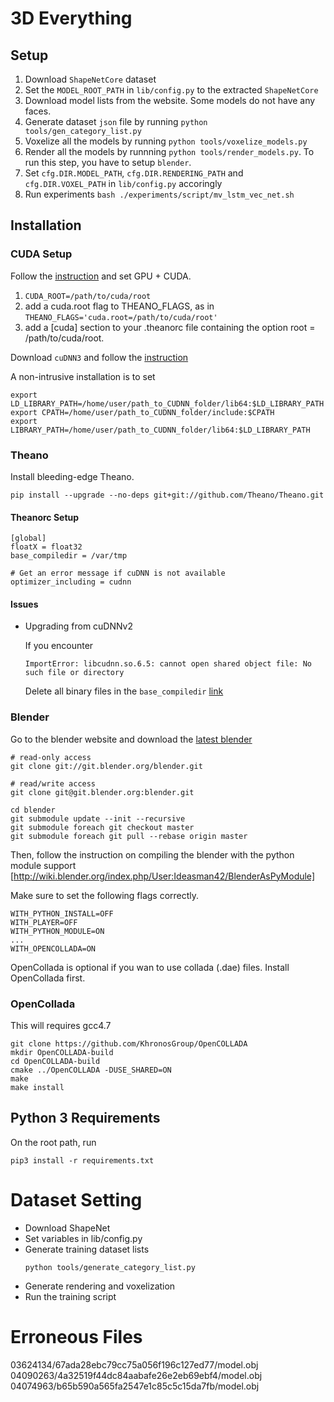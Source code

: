 # 3D Everything

## Setup

1. Download `ShapeNetCore` dataset
2. Set the `MODEL_ROOT_PATH` in `lib/config.py` to the extracted `ShapeNetCore`
3. Download model lists from the website. Some models do not have any faces.
4. Generate dataset `json` file by running `python tools/gen_category_list.py`
5. Voxelize all the models by running `python tools/voxelize_models.py`
6. Render all the models by runnning `python tools/render_models.py`. To run this step, you have to setup `blender`.
7. Set `cfg.DIR.MODEL_PATH`, `cfg.DIR.RENDERING_PATH` and `cfg.DIR.VOXEL_PATH` in `lib/config.py` accoringly
8. Run experiments `bash ./experiments/script/mv_lstm_vec_net.sh`

## Installation

### CUDA Setup

Follow the [instruction](http://deeplearning.net/software/theano/install.html) and set GPU + CUDA.

1. `CUDA_ROOT=/path/to/cuda/root`
2. add a cuda.root flag to THEANO_FLAGS, as in `THEANO_FLAGS='cuda.root=/path/to/cuda/root'`
3. add a [cuda] section to your .theanorc file containing the option root = /path/to/cuda/root.

Download `cuDNN3` and follow the [instruction](http://deeplearning.net/software/theano/library/sandbox/cuda/dnn.html)

A non-intrusive installation is to set

```
export LD_LIBRARY_PATH=/home/user/path_to_CUDNN_folder/lib64:$LD_LIBRARY_PATH
export CPATH=/home/user/path_to_CUDNN_folder/include:$CPATH
export LIBRARY_PATH=/home/user/path_to_CUDNN_folder/lib64:$LD_LIBRARY_PATH
```

### Theano

Install bleeding-edge Theano.

```
pip install --upgrade --no-deps git+git://github.com/Theano/Theano.git
```

#### Theanorc Setup

```
[global]
floatX = float32
base_compiledir = /var/tmp

# Get an error message if cuDNN is not available
optimizer_including = cudnn
```

#### Issues

- Upgrading from cuDNNv2

    If you encounter

    ```
    ImportError: libcudnn.so.6.5: cannot open shared object file: No such file or directory
    ```

    Delete all binary files in the `base_compiledir` [link](http://deeplearning.net/software/theano/library/config.html#config.base_compiledir)


### Blender

Go to the blender website and download the [latest blender](https://developer.blender.org/diffusion/B/)

```
# read-only access
git clone git://git.blender.org/blender.git

# read/write access
git clone git@git.blender.org:blender.git

cd blender
git submodule update --init --recursive
git submodule foreach git checkout master
git submodule foreach git pull --rebase origin master
```

Then, follow the instruction on compiling the blender with the python module support [http://wiki.blender.org/index.php/User:Ideasman42/BlenderAsPyModule]

Make sure to set the following flags correctly.

```
WITH_PYTHON_INSTALL=OFF
WITH_PLAYER=OFF
WITH_PYTHON_MODULE=ON
...
WITH_OPENCOLLADA=ON
```

OpenCollada is optional if you wan to use collada (.dae) files. Install OpenCollada first.


### OpenCollada

This will requires gcc4.7

```
git clone https://github.com/KhronosGroup/OpenCOLLADA
mkdir OpenCOLLADA-build
cd OpenCOLLADA-build
cmake ../OpenCOLLADA -DUSE_SHARED=ON
make
make install
```

## Python 3 Requirements

On the root path, run

```
pip3 install -r requirements.txt
```


# Dataset Setting

- Download ShapeNet
- Set variables in lib/config.py
- Generate training dataset lists
    ```
    python tools/generate_category_list.py
    ```
- Generate rendering and voxelization
- Run the training script


# Erroneous Files

03624134/67ada28ebc79cc75a056f196c127ed77/model.obj
04090263/4a32519f44dc84aabafe26e2eb69ebf4/model.obj
04074963/b65b590a565fa2547e1c85c5c15da7fb/model.obj

